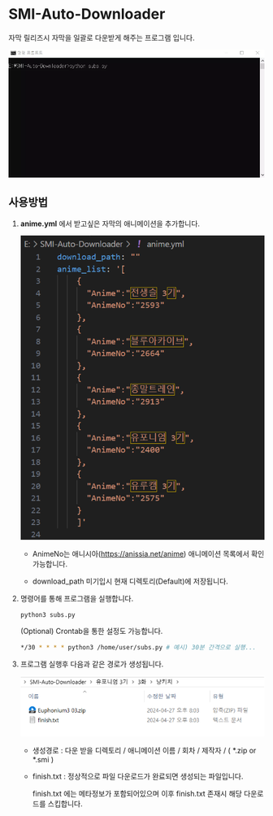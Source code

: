 # SMI-Auto-Downloader

자막 릴리즈시 자막을 일괄로 다운받게 해주는 프로그램 입니다.

![build](./img/build.webp)

## 사용방법 

1. **anime.yml** 에서 받고싶은 자막의 애니메이션을 추가합니다.

   ![config](./img/config.png)

   * AnimeNo는 애니시아(https://anissia.net/anime) 애니메이션 목록에서 확인 가능합니다. 

   * download_path 미기입시 현재 디렉토리(Default)에 저장됩니다.

     

2. 명령어를 통해 프로그램을 실행합니다.

   ```shell
   python3 subs.py
   ```

   

   (Optional) Crontab을 통한 설정도 가능합니다. 

   ``` bash
   */30 * * * * python3 /home/user/subs.py # 예시) 30분 간격으로 실행...
   ```



3. 프로그램 실행후 다음과 같은 경로가 생성됩니다.

   ![result](./img/result.png)

   * 생성경로 :  다운 받을 디렉토리 / 애니메이션 이름 / 회차 / 제작자 / ( *.zip or *.smi )

   * finish.txt : 정상적으로 파일 다운로드가 완료되면 생성되는 파일입니다. 

     finish.txt 에는 메타정보가 포함되어있으며 이후 finish.txt 존재시 해당 다운로드를 스킵합니다.

